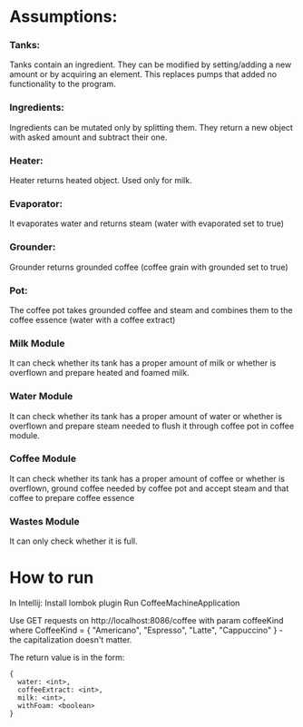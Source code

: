 # Assumptions:
### Tanks:
Tanks contain an ingredient. They can be modified by setting/adding a new amount
or by acquiring an element. This replaces pumps that added no functionality to the
program.

### Ingredients:
Ingredients can be mutated only by splitting them. They return a new object with
asked amount and subtract their one.

### Heater:
Heater returns heated object. Used only for milk.

### Evaporator:
It evaporates water and returns steam (water with evaporated set to true)

### Grounder:
Grounder returns grounded coffee (coffee grain with grounded set to true)

### Pot:
The coffee pot takes grounded coffee and steam and combines them to the coffee
essence (water with a coffee extract)

### Milk Module
It can check whether its tank has a proper amount of milk or whether is overflown
and prepare heated and foamed milk.

### Water Module
It can check whether its tank has a proper amount of water or whether is overflown
and prepare steam needed to flush it through coffee pot in coffee module.

### Coffee Module
It can check whether its tank has a proper amount of coffee or whether is overflown,
ground coffee needed by coffee pot and accept steam and that coffee to prepare
coffee essence

### Wastes Module
It can only check whether it is full. 

# How to run
In Intellij:
Install lombok plugin
Run CoffeeMachineApplication

Use GET requests on http://localhost:8086/coffee with param coffeeKind where
CoffeeKind = { "Americano", "Espresso", "Latte", "Cappuccino" } - the capitalization doesn't matter.

The return value is in the form:
```
{
  water: <int>,
  coffeeExtract: <int>,
  milk: <int>,
  withFoam: <boolean>
}
```

